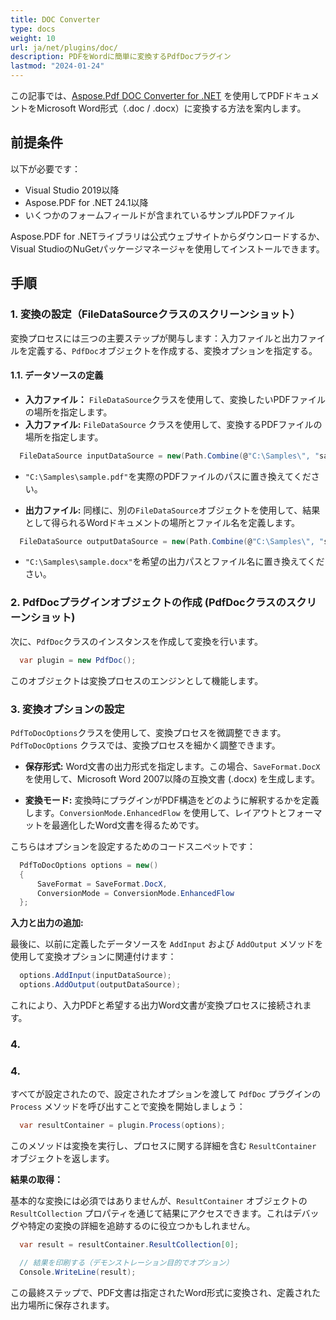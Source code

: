 ```yaml
---
title: DOC Converter
type: docs
weight: 10
url: ja/net/plugins/doc/
description: PDFをWordに簡単に変換するPdfDocプラグイン
lastmod: "2024-01-24"
---
```


この記事では、[Aspose.Pdf DOC Converter for .NET](https://products.aspose.org/pdf/net/doc-converter/) を使用してPDFドキュメントをMicrosoft Word形式（.doc / .docx）に変換する方法を案内します。

## 前提条件

以下が必要です：

* Visual Studio 2019以降
* Aspose.PDF for .NET 24.1以降
* いくつかのフォームフィールドが含まれているサンプルPDFファイル

Aspose.PDF for .NETライブラリは公式ウェブサイトからダウンロードするか、Visual StudioのNuGetパッケージマネージャを使用してインストールできます。

## 手順

### 1. 変換の設定（FileDataSourceクラスのスクリーンショット）

変換プロセスには三つの主要ステップが関与します：入力ファイルと出力ファイルを定義する、`PdfDoc`オブジェクトを作成する、変換オプションを指定する。

#### 1.1. データソースの定義

* **入力ファイル：** `FileDataSource`クラスを使用して、変換したいPDFファイルの場所を指定します。
* **入力ファイル:** `FileDataSource` クラスを使用して、変換するPDFファイルの場所を指定します。

```csharp
  FileDataSource inputDataSource = new(Path.Combine(@"C:\Samples\", "sample.pdf"));
```

  * `"C:\Samples\sample.pdf"`を実際のPDFファイルのパスに置き換えてください。

* **出力ファイル:** 同様に、別の`FileDataSource`オブジェクトを使用して、結果として得られるWordドキュメントの場所とファイル名を定義します。

```csharp
  FileDataSource outputDataSource = new(Path.Combine(@"C:\Samples\", "sample.docx"));
```

* `"C:\Samples\sample.docx"`を希望の出力パスとファイル名に置き換えてください。

### 2. PdfDocプラグインオブジェクトの作成 (PdfDocクラスのスクリーンショット)

次に、`PdfDoc`クラスのインスタンスを作成して変換を行います。

```csharp
  var plugin = new PdfDoc();
```

このオブジェクトは変換プロセスのエンジンとして機能します。

### 3. 変換オプションの設定

`PdfToDocOptions`クラスを使用して、変換プロセスを微調整できます。
`PdfToDocOptions` クラスでは、変換プロセスを細かく調整できます。

* **保存形式:** Word文書の出力形式を指定します。この場合、`SaveFormat.DocX` を使用して、Microsoft Word 2007以降の互換文書 (.docx) を生成します。

* **変換モード:** 変換時にプラグインがPDF構造をどのように解釈するかを定義します。`ConversionMode.EnhancedFlow` を使用して、レイアウトとフォーマットを最適化したWord文書を得るためです。

こちらはオプションを設定するためのコードスニペットです：

```csharp
  PdfToDocOptions options = new()
  {
      SaveFormat = SaveFormat.DocX,
      ConversionMode = ConversionMode.EnhancedFlow
  };
```

**入力と出力の追加:**

最後に、以前に定義したデータソースを `AddInput` および `AddOutput` メソッドを使用して変換オプションに関連付けます：

```csharp
  options.AddInput(inputDataSource);
  options.AddOutput(outputDataSource);
```

これにより、入力PDFと希望する出力Word文書が変換プロセスに接続されます。

### 4.
### 4.

すべてが設定されたので、設定されたオプションを渡して `PdfDoc` プラグインの `Process` メソッドを呼び出すことで変換を開始しましょう：

```csharp
  var resultContainer = plugin.Process(options);
```

このメソッドは変換を実行し、プロセスに関する詳細を含む `ResultContainer` オブジェクトを返します。

**結果の取得：**

基本的な変換には必須ではありませんが、`ResultContainer` オブジェクトの `ResultCollection` プロパティを通じて結果にアクセスできます。これはデバッグや特定の変換の詳細を追跡するのに役立つかもしれません。

```csharp
  var result = resultContainer.ResultCollection[0];

  // 結果を印刷する（デモンストレーション目的でオプション）
  Console.WriteLine(result);
```

この最終ステップで、PDF文書は指定されたWord形式に変換され、定義された出力場所に保存されます。


